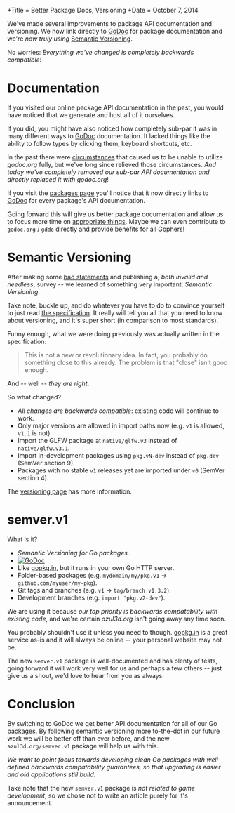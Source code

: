 +Title = Better Package Docs, Versioning
+Date  = October 7, 2014

We've made several improvements to package API documentation and versioning. We now link directly to [GoDoc](https://godoc.org) for package documentation and we're *now truly using* [Semantic Versioning](http://semver.org/).

No worries: *Everything we've changed is completely backwards compatible!*

# Documentation

If you visited our online package API documentation in the past, you would have noticed that we generate and host all of it ourselves.

If you did, you might have also noticed how completely sub-par it was in many different ways to [GoDoc](https://godoc.org) documentation. It lacked things like the ability to follow types by clicking them, keyboard shortcuts, etc.

In the past there were [circumstances](https://github.com/azul3d/issues/issues/26) that caused us to be unable to utilize *godoc.org* fully, but we've long since relieved those circumstances. *And today we've completely removed our sub-par API documentation and directly replaced it with godoc.org*!

If you visit the [packages page](/packages.html) you'll notice that it now directly links to [GoDoc](https://godoc.org) for every package's API documentation.

Going forward this will give us better package documentation and allow us to focus more time on [appropriate things](/doc/roadmap.html). Maybe we can even contribute to `godoc.org` / `gddo` directly and provide benefits for all Gophers!

# Semantic Versioning

After making some [bad statements](https://github.com/azul3d/issues/issues/25) and publishing a, *both invalid and needless*, survey -- we learned of something very important: *Semantic Versioning*.

Take note, buckle up, and do whatever you have to do to convince yourself to just read [the specification](http://semver.org). It really will tell you all that you need to know about versioning, and it's super short (in comparison to most standards).

Funny enough, what we were doing previously was actually written in the specification:

> This is not a new or revolutionary idea. In fact, you probably do something close to this already. The problem is that "close" isn't good enough.

And -- well -- *they are right*.

So what changed?

 * *All changes are backwards compatible*: existing code will continue to work.
 * Only major versions are allowed in import paths now (e.g. `v1` is allowed, `v1.1` is not).
 * Import the GLFW package at `native/glfw.v3` instead of `native/glfw.v3.1`.
 * Import in-development packages using `pkg.vN-dev` instead of `pkg.dev` (SemVer section 9).
 * Packages with no stable `v1` releases yet are imported under `v0` (SemVer section 4).

The [versioning page](/doc/versioning.html) has more information.

# semver.v1

What is it?

 * *Semantic Versioning for Go packages.*
 * [![GoDoc](http://godoc.org/azul3d.org/semver.v1?status.svg)](http://godoc.org/azul3d.org/semver.v1)
 * Like [gopkg.in](http://gopkg.in), but it runs in your own Go HTTP server.
 * Folder-based packages (e.g. `mydomain/my/pkg.v1` -> `github.com/myuser/my-pkg`).
 * Git tags and branches (e.g. `v1` -> `tag/branch v1.3.2`).
 * Development branches (e.g. `import "pkg.v2-dev"`).

We are using it because *our top priority is backwards compatability with existing code*, and we're certain *azul3d.org* isn't going away any time soon.

You probably shouldn't use it unless you need to though. [gopkg.in](http://gopkg.in) is a great service as-is and it will always be online -- your personal website may not be.

The new `semver.v1` package is well-documented and has plenty of tests, going forward it will work very well for us and perhaps a few others -- just give us a shout, we'd love to hear from you as always.

# Conclusion

By switching to GoDoc we get better API documentation for all of our Go packages. By following semantic versioning more to-the-dot in our future work we will be better off than ever before, and the new `azul3d.org/semver.v1` package will help us with this.

*We want to point focus towards developing clean Go packages with well-defined backwards compatability guarantees, so that upgrading is easier and old applications still build.*

Take note that the new `semver.v1` package is *not related to game development*, so we chose not to write an article purely for it's announcement.

